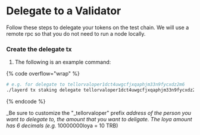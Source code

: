 # Delegate to a Validator

Follow these steps to delegate your tokens on the test chain. We will use a remote rpc so that you do not need to run a node locally.

### Create the delegate tx

1. The following is an example command:

{% code overflow="wrap" %}
```sh
# e.g. for delegate to tellorvaloper1dct4uwgcfjxqaphjm33n9fycxdz2m6
./layerd tx staking delegate tellorvaloper1dct4uwgcfjxqaphjm33n9fycxdz2m6 123000000loya --from $ACCOUNT_NAME --fees 5loya --chain-id layertest-2
```
{% endcode %}

_Be sure to customize the "_tellorvaloper" prefix _address of the person you want to delegate to, the amount that you want to deligate. The loya amount has 6 decimals (e.g._ 10000000loya = 10 TRB)
